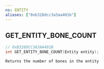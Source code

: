 ```yaml
---
ns: ENTITY
aliases: ["0xb328dcc3a3aa401b"]
---
```

## GET_ENTITY_BONE_COUNT

```c
// 0xB328DCC3A3AA401B
int GET_ENTITY_BONE_COUNT(Entity entity);
```

```
Returns the number of bones in the entity
```
